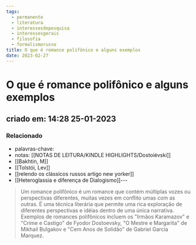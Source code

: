 ```yaml
---
tags:
  - permanente
  - literatura
  - interessesdepesquisa
  - interessesgerais
  - filosofia
  - formalismorusso
title: O que é romance polifônico e alguns exemplos
date: 2023-02-27
---
```

# O que é romance polifônico e alguns exemplos
## criado em: 14:28 25-01-2023

### Relacionado
- palavras-chave: 
- notas: [[NOTAS DE LEITURA/KINDLE HIGHLIGHTS/Dostoiévski]]
- [[Bakhtin, M]]
- [[Tolstói, Lev]]
- [[relendo os clássicos russos artigo new yorker]]
- [[Heteroglassia e diferença de Dialogismo]]---
>Um romance polifônico é um romance que contém múltiplas vozes ou perspectivas diferentes, muitas vezes em conflito umas com as outras. É uma técnica literária que permite uma rica exploração de diferentes perspectivas e idéias dentro de uma única narrativa. Exemplos de romances polifônicos incluem os "Irmãos Karamazov" e "Crime e Castigo" de Fyodor Dostoevsky, "O Mestre e Margarita" de Mikhail Bulgakov e "Cem Anos de Solidão" de Gabriel Garcia Marquez.